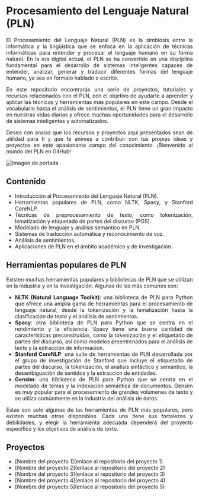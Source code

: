 # Procesamiento del Lenguaje Natural (PLN)
<div align="justify">

El Procesamiento del Lenguaje Natural (PLN) es la simbiosis entre la informática y la lingüística que se enfoca en la aplicación de técnicas informáticas para entender y procesar el lenguaje humano en su forma natural. En la era digital actual, el PLN se ha convertido en una disciplina fundamental para el desarrollo de sistemas inteligentes capaces de entender, analizar, generar y traducir diferentes formas del lenguaje humano, ya sea en formato hablado o escrito.

En este repositorio encontrarás una serie de proyectos, tutoriales y recursos relacionados con el PLN, con el objetivo de ayudarte a aprender y aplicar las técnicas y herramientas más populares en este campo. Desde el vocabulario hasta el análisis de sentimientos, el PLN tiene un gran impacto en nuestras vidas diarias y ofrece muchas oportunidades para el desarrollo de sistemas inteligentes y automatizados.

Deseo con ansias que los recursos y proyectos aquí presentados sean de utilidad para ti y que te animes a contribuir con tus propias ideas y proyectos en este apasionante campo del conocimiento. ¡Bienvenido al mundo del PLN en GitHub!

</div>

![Imagen de portada](https://files.realpython.com/media/Practical-Text-Classification-with-Keras-and-Python_Watermark.fe326bd75146.jpg)

## Contenido
<div align="justify">
  
- Introducción al Procesamiento del Lenguaje Natural (PLN).
- Herramientas populares de PLN, como NLTK, Spacy, y Stanford CoreNLP.
- Técnicas de preprocesamiento de texto, como tokenización, lematización y etiquetado de partes del discurso (POS).
- Modelado de lenguaje y análisis semántico en PLN.
- Sistemas de traducción automática y reconocimiento de voz.
- Análisis de sentimientos.
- Aplicaciones de PLN en el ámbito académico y de investigación.
  
</div>

## Herramientas populares de PLN
<div align="justify">
Existen muchas herramientas populares y bibliotecas de PLN que se utilizan en la industria y en la investigación. Algunas de las más comunes son:

- **NLTK (Natural Language Toolkit)**: una biblioteca de PLN para Python que ofrece una amplia gama de herramientas para el procesamiento de lenguaje natural, desde la tokenización y la lematización hasta la clasificación de texto y el análisis de sentimientos.
- **Spacy**: otra biblioteca de PLN para Python que se centra en el rendimiento y la eficiencia. Spacy tiene una buena cantidad de características preconstruidas, como la tokenización y el etiquetado de partes del discurso, así como modelos preentrenados para el análisis de texto y la extracción de información.
- **Stanford CoreNLP**: una suite de herramientas de PLN desarrollada por el grupo de investigación de Stanford que incluye el etiquetado de partes del discurso, la tokenización, el análisis sintáctico y semántico, la desambiguación de sentidos y la extracción de entidades.
- **Gensim**: una biblioteca de PLN para Python que se centra en el modelado de temas y la indexación semántica de documentos. Gensim es muy popular para el procesamiento de grandes volúmenes de texto y se utiliza comúnmente en la industria del análisis de datos.

Estas son solo algunas de las herramientas de PLN más populares, pero existen muchas otras disponibles. Cada una tiene sus fortalezas y debilidades, y elegir la herramienta adecuada dependerá del proyecto específico y los objetivos de análisis de texto.
</div>

## Proyectos

- [Nombre del proyecto 1](enlace al repositorio del proyecto 1)
- [Nombre del proyecto 2](enlace al repositorio del proyecto 2)
- [Nombre del proyecto 3](enlace al repositorio del proyecto 3)
- [Nombre del proyecto 4](enlace al repositorio del proyecto 4)
- [Nombre del proyecto 5](enlace al repositorio del proyecto 5)
